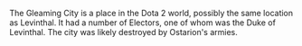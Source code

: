 The Gleaming City is a place in the Dota 2 world, possibly the same location as Levinthal. It had a number of Electors, one of whom was the Duke of Levinthal. The city was likely destroyed by Ostarion's armies.